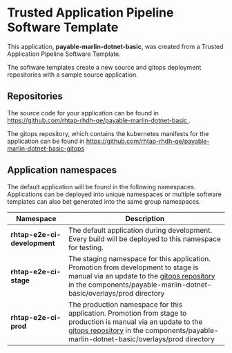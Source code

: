# Trusted Application Pipeline Software Template

This application, **payable-marlin-dotnet-basic**, was created from a Trusted Application Pipeline Software Template.

The software templates create a new source and gitops deployment repositories with a sample source application. 

## Repositories

The source code for your application can be found in [https://github.com/rhtap-rhdh-qe/payable-marlin-dotnet-basic ](https://github.com/rhtap-rhdh-qe/payable-marlin-dotnet-basic ).
 
The gitops repository, which contains the kubernetes manifests for the application can be found in 
[https://github.com/rhtap-rhdh-qe/payable-marlin-dotnet-basic-gitops ](https://github.com/rhtap-rhdh-qe/payable-marlin-dotnet-basic-gitops ) 

## Application namespaces 

The default application will be found in the following namespaces. Applications can be deployed into unique namespaces or multiple software templates can also bet generated into the same group namespaces.  

|  Namespace   |  Description   |  
| -------- | -------- |   
| **rhtap-e2e-ci-development** | The default application during development. Every build will be deployed to this namespace for testing. | 
| **rhtap-e2e-ci-stage** | The staging namespace for this application. Promotion from development to stage is manual via an update to the [gitops repository](https://github.com/rhtap-rhdh-qe/payable-marlin-dotnet-basic-gitops ) in the components/payable-marlin-dotnet-basic/overlays/prod directory |  
| **rhtap-e2e-ci-prod** | The production namespace for this application. Promotion from stage to production is manual via an update to the [gitops repository](https://github.com/rhtap-rhdh-qe/payable-marlin-dotnet-basic-gitops ) in the components/payable-marlin-dotnet-basic/overlays/prod directory | 